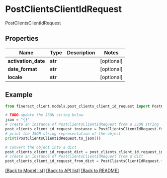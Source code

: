 # PostClientsClientIdRequest

PostClientsClientIdRequest

## Properties

Name | Type | Description | Notes
------------ | ------------- | ------------- | -------------
**activation_date** | **str** |  | [optional] 
**date_format** | **str** |  | [optional] 
**locale** | **str** |  | [optional] 

## Example

```python
from fineract_client.models.post_clients_client_id_request import PostClientsClientIdRequest

# TODO update the JSON string below
json = "{}"
# create an instance of PostClientsClientIdRequest from a JSON string
post_clients_client_id_request_instance = PostClientsClientIdRequest.from_json(json)
# print the JSON string representation of the object
print(PostClientsClientIdRequest.to_json())

# convert the object into a dict
post_clients_client_id_request_dict = post_clients_client_id_request_instance.to_dict()
# create an instance of PostClientsClientIdRequest from a dict
post_clients_client_id_request_from_dict = PostClientsClientIdRequest.from_dict(post_clients_client_id_request_dict)
```
[[Back to Model list]](../README.md#documentation-for-models) [[Back to API list]](../README.md#documentation-for-api-endpoints) [[Back to README]](../README.md)



